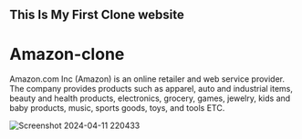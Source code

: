 ## This Is My First Clone website
<h1>Amazon-clone</h1> 
Amazon.com Inc (Amazon) is an online retailer and web service provider. 
The company provides products such as apparel, auto and industrial items, beauty and health products, electronics, grocery, games, jewelry, kids and baby products, music, sports goods, toys, and tools ETC.

![Screenshot 2024-04-11 220433](https://github.com/Nilesh-Bhoi23/Amazon-clone/assets/147185281/3ff071e3-6cf3-4b38-b4b3-a483f6bd8ca0)
